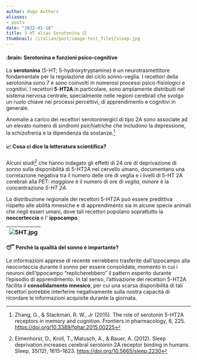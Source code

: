 ```yaml
---
author: Hugo Authors
aliases:
- posts
date: "2022-01-18"
title: 5-HT alias Serotonina 😊️ 
thumbnail: /italian/post/image-test_files/sleep.jpg
---
```


<h4><strong>:brain: Serotonina e funzioni psico-cognitive</h4></strong>

La **serotonina** (5-HT; 5-hydroxytryptamine) è un neurotrasmettitore fondamentale per la regolazione del ciclo sonno-veglia.
I recettori della serotonina sono 7 e sono coinvolti in numerosi processi psico-fisiologici e cognitivi. I recettori 𝟓-𝐇𝐓𝟐𝐀 in particolare, sono ampiamente distribuiti nel sistema nervosa centrale, specialmente nelle regioni cerebrali che svolgo un ruolo chiave nei processi percettivi, di apprendimento e cognitivi in generale.

Anomalie a carico dei recettori serotoninergici di tipo 2A sono associate ad un elevato numero di sindromi psichiatriche che includono la depressione, la schizofrenia e la dipendenza da sostanze.[^1]

<h4><strong>📈 Cosa ci dice la letteratura scientifica?</h4></strong>

Alcuni studi[^2] che hanno indagato gli effetti di 24 ore di deprivazione di sonno sulla disponibilità di 5-HT2A nel cervello umano, documentano una correlazione negativa tra il numero delle ore di veglia e i livelli di 5-HT 2A cerebrali alla PET: _maggiore_ è il numero di ore di _veglia_, _minore_ è la concentrazione _5-HT 2A_.

La distribuzione regionale dei recettori 5-HT2A può essere predittiva rispetto alle abilità mnesiche e di apprendimento sia in alcune specie animali che negli esseri umani, dove tali recettori popolano soprattutto la **neocorteccia** e l' **ippocampo**.

| ![5HT.jpg](/italian/post/image-test_files/serotonin.jpg) | 
|:--:|

<h4><strong>😴 Perchè la qualità del sonno è importante?</h4></strong>

Le informazioni apprese di recente verrebbero trasferite dall’ippocampo alla neocorteccia durante il sonno per essere consolidate, momento in cui i neuroni dell’ippocampo “replicherebbero” il pattern esperito durante l’episodio di apprendimento.
In tal senso, l’attivazione dei recettori 5-HT2A facilita il **consolidamento mnesico**, per cui una scarsa disponibilità di tali recettori potrebbe interferire negativamente sulla nostra capacità di ricordare le informazioni acquisite durante la giornata.

[^1]:Zhang, G., & Stackman, R. W., Jr (2015). The role of serotonin 5-HT2A receptors in memory and cognition. Frontiers in pharmacology, 6, 225. https://doi.org/10.3389/fphar.2015.00225

[^2]:Elmenhorst, D., Kroll, T., Matusch, A., & Bauer, A. (2012). Sleep deprivation increases cerebral serotonin 2A receptor binding in humans. Sleep, 35(12), 1615–1623. https://doi.org/10.5665/sleep.2230